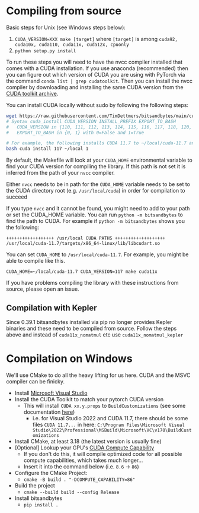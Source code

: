 # Compiling from source

Basic steps for Unix (see Windows steps below):
1. `CUDA_VERSION=XXX make [target]` where `[target]` is among `cuda92, cuda10x, cuda110, cuda11x, cuda12x, cpuonly`
2. `python setup.py install`

To run these steps you will need to have the nvcc compiler installed that comes with a CUDA installation. If you use anaconda (recommended) then you can figure out which version of CUDA you are using with PyTorch via the command `conda list | grep cudatoolkit`. Then you can install the nvcc compiler by downloading and installing the same CUDA version from the [CUDA toolkit archive](https://developer.nvidia.com/cuda-toolkit-archive).

You can install CUDA locally without sudo by following the following steps:

```bash
wget https://raw.githubusercontent.com/TimDettmers/bitsandbytes/main/cuda_install.sh
# Syntax cuda_install CUDA_VERSION INSTALL_PREFIX EXPORT_TO_BASH
#   CUDA_VERSION in {110, 111, 112, 113, 114, 115, 116, 117, 118, 120, 121}
#   EXPORT_TO_BASH in {0, 1} with 0=False and 1=True 

# For example, the following installs CUDA 11.7 to ~/local/cuda-11.7 and exports the path to your .bashrc
bash cuda install 117 ~/local 1 
```

By default, the Makefile will look at your `CUDA_HOME` environmental variable to find your CUDA version for compiling the library. If this path is not set it is inferred from the path of your `nvcc` compiler.

Either `nvcc` needs to be in path for the `CUDA_HOME` variable needs to be set to the CUDA directory root (e.g. `/usr/local/cuda`) in order for compilation to succeed

If you type `nvcc` and it cannot be found, you might need to add to your path or set the CUDA_HOME variable. You can run `python -m bitsandbytes` to find the path to CUDA. For example if `python -m bitsandbytes` shows you the following:
```
++++++++++++++++++ /usr/local CUDA PATHS +++++++++++++++++++
/usr/local/cuda-11.7/targets/x86_64-linux/lib/libcudart.so
```
You can set `CUDA_HOME` to `/usr/local/cuda-11.7`. For example, you might be able to compile like this.

``CUDA_HOME=~/local/cuda-11.7 CUDA_VERSION=117 make cuda11x``


If you have problems compiling the library with these instructions from source, please open an issue.

## Compilation with Kepler

Since 0.39.1 bitsandbytes installed via pip no longer provides Kepler binaries and these need to be compiled from source. Follow the steps above and instead of `cuda11x_nomatmul` etc use `cuda11x_nomatmul_kepler`

# Compilation on Windows

We'll use CMake to do all the heavy lifting for us here. CUDA and the MSVC compiler can be finicky.

- Install [Microsoft Visual Studio](https://visualstudio.microsoft.com/)
- Install the CUDA Toolkit to match your pytorch CUDA version
  - This will install `CUDA xx.y.props` to `BuildCustomizations` (see some documentation [here](https://docs.nvidia.com/cuda/cuda-installation-guide-microsoft-windows/index.html#sample-projects))
    - i.e. for Visual Studio 2022 and CUDA 11.7, there should be some files `CUDA 11.7...` in here: `C:\Program Files\Microsoft Visual Studio\2022\Professional\MSBuild\Microsoft\VC\v170\BuildCustomizations`
- Install CMake, at least 3.18 (the latest version is usually fine)
- [Optional] Lookup your GPU's [CUDA Compute Capability](https://developer.nvidia.com/cuda-gpus)
  - If you don't do this, it will compile optimized code for all possible compute capabilities, which takes much longer...
  - Insert it into the command below (i.e. `8.6` -> `86`)
- Configure the CMake Project:
  - `cmake -B build . "-DCOMPUTE_CAPABILITY=86"`
- Build the project
  - `cmake --build build --config Release`
- Install bitsandbytes
  - `pip install .`
